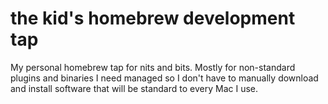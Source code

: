 the kid's homebrew development tap
==================================

My personal homebrew tap for nits and bits. Mostly for non-standard plugins and binaries I need managed so I don't have to manually download and install software that will be standard to every Mac I use.
